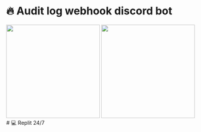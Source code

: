 # 🔥 Audit log webhook discord bot
<img src="https://github.com/retardpa1n/audit-log-webhook-discord-bot/blob/main/assets/edited.png" width="250">
<img src="https://github.com/retardpa1n/audit-log-webhook-discord-bot/blob/main/assets/deleted.png" width="250">
# 💻 Replit 24/7
